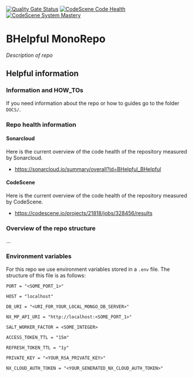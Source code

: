 [![Quality Gate Status](https://sonarcloud.io/api/project_badges/measure?project=BHelpful_BHelpful&metric=alert_status)](https://sonarcloud.io/summary/new_code?id=BHelpful_BHelpful)
[![CodeScene Code Health](https://codescene.io/projects/21818/status-badges/code-health)](https://codescene.io/projects/21818)
[![CodeScene System Mastery](https://codescene.io/projects/21818/status-badges/system-mastery)](https://codescene.io/projects/21818)


# BHelpful MonoRepo

*Description of repo*

## Helpful information

### Information and HOW_TOs
If you need information about the repo or how to guides go to the folder `DOCS/`.

### Repo health information

#### Sonarcloud

Here is the current overview of the code health of the repository measured by Sonarcloud.

- https://sonarcloud.io/summary/overall?id=BHelpful_BHelpful

#### CodeScene
Here is the current overview of the code health of the repository measured by CodeScene.


- https://codescene.io/projects/21818/jobs/328456/results

### Overview of the repo structure
...

### Environment variables
For this repo we use environment variables stored in a `.env` file. The structure of this file is as follows:
```
PORT = "<SOME_PORT_1>"

HOST = "localhost"

DB_URI = "<URI_FOR_YOUR_LOCAL_MONGO_DB_SERVER>"

NX_MP_API_URI = "http://localhost:<SOME_PORT_1>"

SALT_WORKER_FACTOR = <SOME_INTEGER>

ACCESS_TOKEN_TTL = "15m"

REFRESH_TOKEN_TTL = "1y"

PRIVATE_KEY = "<YOUR_RSA_PRIVATE_KEY>"

NX_CLOUD_AUTH_TOKEN = "<YOUR_GENERATED_NX_CLOUD_AUTH_TOKEN>"
```